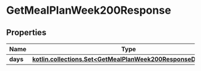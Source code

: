 
# GetMealPlanWeek200Response

## Properties
Name | Type | Description | Notes
------------ | ------------- | ------------- | -------------
**days** | [**kotlin.collections.Set&lt;GetMealPlanWeek200ResponseDaysInner&gt;**](GetMealPlanWeek200ResponseDaysInner.md) |  | 



